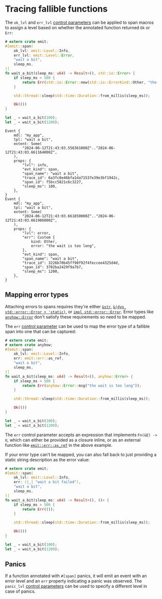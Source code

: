 # Tracing fallible functions

The `ok_lvl` and `err_lvl` [control parameters](../../reference/control-parameters.md) can be applied to span macros to assign a level based on whether the annotated function returned `Ok` or `Err`:

```rust
# extern crate emit;
#[emit::span(
    ok_lvl: emit::Level::Info,
    err_lvl: emit::Level::Error,
    "wait a bit",
    sleep_ms,
)]
fn wait_a_bit(sleep_ms: u64) -> Result<(), std::io::Error> {
    if sleep_ms > 500 {
        return Err(std::io::Error::new(std::io::ErrorKind::Other, "the wait is too long"));
    }

    std::thread::sleep(std::time::Duration::from_millis(sleep_ms));

    Ok(())
}

let _ = wait_a_bit(100);
let _ = wait_a_bit(1200);
```

```text
Event {
    mdl: "my_app",
    tpl: "wait a bit",
    extent: Some(
        "2024-06-12T21:43:03.556361000Z".."2024-06-12T21:43:03.661164000Z",
    ),
    props: {
        "lvl": info,
        "evt_kind": span,
        "span_name": "wait a bit",
        "trace_id": 6a3fc0e46bfa1da71537e39e3bf1942c,
        "span_id": f5bcc5821c6c3227,
        "sleep_ms": 100,
    },
}
Event {
    mdl: "my_app",
    tpl: "wait a bit",
    extent: Some(
        "2024-06-12T21:43:03.661850000Z".."2024-06-12T21:43:03.661986000Z",
    ),
    props: {
        "lvl": error,
        "err": Custom {
            kind: Other,
            error: "the wait is too long",
        },
        "evt_kind": span,
        "span_name": "wait a bit",
        "trace_id": 3226b70b45ff90f92f4feccee4325d4d,
        "span_id": 3702ba2429f9a7b7,
        "sleep_ms": 1200,
    },
}
```

## Mapping error types

Attaching errors to spans requires they're either [`&str`](https://doc.rust-lang.org/std/primitive.str.html), [`&(dyn std::error::Error + 'static)`](https://doc.rust-lang.org/std/error/trait.Error.html#impl-dyn+Error), or [`impl std::error::Error`](https://doc.rust-lang.org/std/error/trait.Error.html). Error types like [`anyhow::Error`](https://docs.rs/anyhow/latest/anyhow/) don't satisfy these requirements so need to be mapped.

The `err` [control parameter](../../reference/control-parameters.md) can be used to map the error type of a fallible span into one that can be captured:

```rust
# extern crate emit;
# extern crate anyhow;
#[emit::span(
    ok_lvl: emit::Level::Info,
    err: emit::err::as_ref,
    "wait a bit",
    sleep_ms,
)]
fn wait_a_bit(sleep_ms: u64) -> Result<(), anyhow::Error> {
    if sleep_ms > 500 {
        return Err(anyhow::Error::msg("the wait is too long"));
    }

    std::thread::sleep(std::time::Duration::from_millis(sleep_ms));

    Ok(())
}

let _ = wait_a_bit(100);
let _ = wait_a_bit(1200);
```

The `err` control parameter accepts an expression that implements `Fn(&E) -> U`, which can either be provided as a closure inline, or as an external function like [`emit::err::as_ref`](https://docs.rs/emit/0.11.2/emit/err/fn.as_ref.html) in the above example.

If your error type can't be mapped, you can also fall back to just providing a static string description as the error value:

```rust
# extern crate emit;
#[emit::span(
    ok_lvl: emit::Level::Info,
    err: (|_| "wait a bit failed"),
    "wait a bit",
    sleep_ms,
)]
fn wait_a_bit(sleep_ms: u64) -> Result<(), ()> {
    if sleep_ms > 500 {
        return Err(());
    }

    std::thread::sleep(std::time::Duration::from_millis(sleep_ms));

    Ok(())
}

let _ = wait_a_bit(100);
let _ = wait_a_bit(1200);
```

## Panics

If a function annotated with `#[span]` panics, it will emit an event with an error level and an `err` property indicating a panic was observed. The `panic_lvl` [control parameters](../../reference/control-parameters.md) can be used to specify a different level in case of panics.

